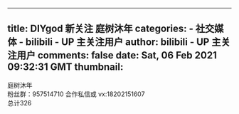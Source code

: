 
---
title: DIYgod 新关注 庭树沐年
categories: 
    - 社交媒体
    - bilibili - UP 主关注用户
author: bilibili - UP 主关注用户
comments: false
date: Sat, 06 Feb 2021 09:32:31 GMT
thumbnail: 
---

<div>   
庭树沐年<br>粉丝群：957514710 合作私信或
vx:18202151607<br>总计326  
</div>
            